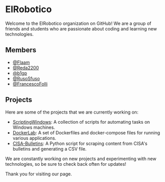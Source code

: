 # ElRobotico

Welcome to the ElRobotico organization on GitHub! We are a group of friends and students who are passionate about coding and learning new technologies.

## Members

- [@Flaam](https://github.com/Flaam)
- [@Reda2200](https://github.com/Reda2200)
- [@b1gp](https://github.com/b1gp)
- [@RusoSfuso](https://github.com/Rusothereal)
- [@FrancescoFolli](https://github.com/FrancescoFolli)

## Projects

Here are some of the projects that we are currently working on:

- [ScriptingWindows](https://github.com/ElRobotico/ScriptingWindows): A collection of scripts for automating tasks on Windows machines.
- [DockerLab](https://github.com/ElRobotico/DockerLab): A set of Dockerfiles and docker-compose files for running various applications.
- [CISA-Bulletins](https://github.com/ElRobotico/CISA-Bulletins): A Python script for scraping content from CISA's bulletins and generating a CSV file.

We are constantly working on new projects and experimenting with new technologies, so be sure to check back often for updates!

Thank you for visiting our page.
